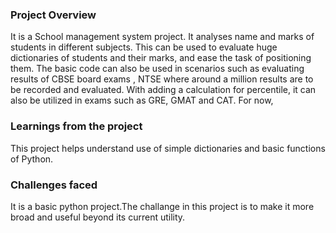 ### Project Overview

 It is a  School management system project. It analyses name and marks of students in different subjects. This can be used to evaluate huge dictionaries of students and their marks, and ease the task of positioning them. The basic code can also be used in scenarios such as evaluating results of CBSE board exams , NTSE where around a million results are to be recorded and evaluated.  With adding a calculation for percentile, it can also be utilized in exams such as GRE, GMAT and CAT. For now, 


### Learnings from the project

 This project helps understand use of simple dictionaries and basic functions of Python.


### Challenges faced

 It is a basic python project.The challange in this project is to make it more broad and useful beyond its current utility. 


